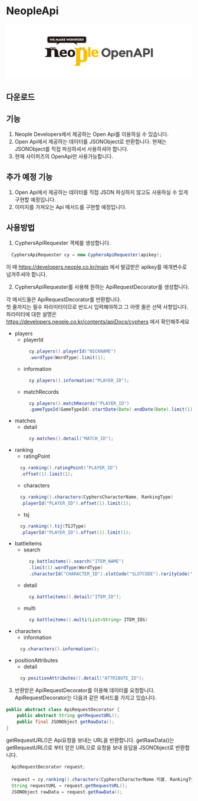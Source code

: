 # NeopleApi
[![NeopleOpenApi](/resources/logo_t1.png)](http://developers.neople.co.kr)

## 다운로드

## 기능
1. Neople Developers에서 제공하는 Open Api를 이용하실 수 있습니다.
1. Open Api에서 제공하는 데이터를 JSONObject로 반환합니다. 현재는 JSONObject를 직접 파싱하셔서 사용하셔야 합니다.
1. 현재 사이퍼즈의 OpenApi만 사용가능합니다.

## 추가 예정 기능
1. Open Api에서 제공하는 데이터를 직접 JSON 파싱하지 않고도 사용하실 수 있게 구현할 예정입니다.
1. 이미지를 가져오는 Api 메서드를 구현할 예정입니다.

## 사용방법
1. CyphersApiRequester 객체를 생성합니다.
```Java
  CyphersApiRequester cy = new CyphersApiRequester(apikey);
```
  이 때 https://developers.neople.co.kr/main 에서 발급받은 apikey를 매개변수로 넘겨주셔야 합니다.

2. CyphersApiRequester를 사용해 원하는 ApiRequestDecorator를 생성합니다.

각 메서드들은 ApiRequestDecorator를 반환합니다.</br>
첫 줄까지는 필수 파라미터이므로 반드시 입력해야하고 그 아랫 줄은 선택 사항입니다.
파라미터에 대한 설명은 https://developers.neople.co.kr/contents/apiDocs/cyphers 에서 확인해주세요
* players
  * playerId
    ```Java
      cy.players().playerId("NICKNAME")
      .wordType(WordType).limit(1);
    ```
  * information
    ```Java
      cy.players().information("PLAYER_ID");
    ```
  * matchRecords
    ```Java
      cy.players().matchRecords("PLAYER_ID")
      .gameTypeId(GameTypeId).startDate(Date).endDate(Date).limit(1).next("NEXT_CODE");
    ```
* matches
  * detail
    ```Java
      cy.matches().detail("MATCH_ID");
    ```
* ranking
    * ratingPoint
    ```Java
      cy.ranking().ratingPoint("PLAYER_ID")
      .offset(1).limit(1);
    ```
    * characters
    ```Java
      cy.ranking().characters(CyphersCharacterName, RankingType)
      .playerId("PLAYER_ID").offset(1).limit(1);
    ```
    * tsj
    ```Java
      cy.ranking().tsj(TSJType)
      .playerId("PLAYER_ID").offset(1).limit(1);
    ```
* battleitems
  * search
    ```Java
      cy.battleitems().search("ITEM_NAME")
      .limit(1).wordType(WordType)
      .characterId("CHARACTER_ID").slotCode("SLOTCODE").rarityCode("RARITYCODE").seasonCode("SEASONCODE");
    ```
  * detail
    ```Java
      cy.battleitems().detail("ITEM_ID");
    ```
  * multi
    ```Java
      cy.battleitems().multi(List<String> ITEM_IDS)
    ```
* characters
    * information
    ```Java
      cy.characters().information();
    ```
* positionAttributes
    * detail
    ```Java
      cy.positionAttributes().detail("ATTRIBUTE_ID");
    ```

3. 반환받은 ApiRequestDecorator를 이용해 데이터를 요청합니다.
ApiRequestDecorator는 다음과 같은 메서드를 가지고 있습니다.
```Java
public abstract class ApiRequestDecorator {
	public abstract String getRequestURL();
	public final JSONObject getRawData();	
}
```
getRequestURL()은 Api요청을 보내는 URL을 반환합니다.
getRawData()는 getRequestURL()로 부터 얻은 URL으로 요청을 보내 응답을 JSONObject로 반환합니다.
```Java
  ApiRequestDecorator request;
  
  request = cy.ranking().characters(CyphersCharacterName.미쉘, RankingType.EXP);
  String requestURL = request.getRequestURL();
  JSONObject rawData = request.getRawData();
```
